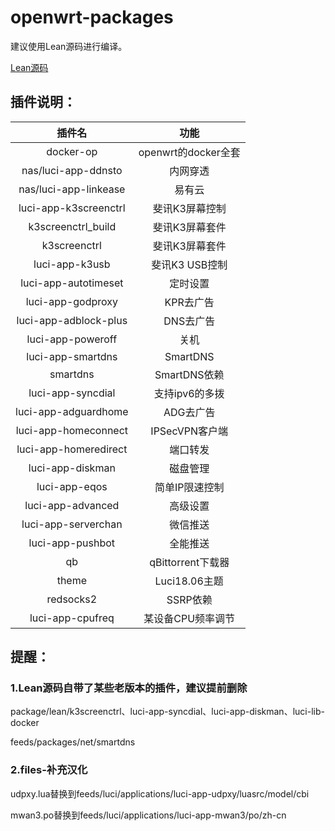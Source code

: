 # openwrt-packages

建议使用Lean源码进行编译。

[Lean源码](https://github.com/coolsnowwolf/lede)


## 插件说明：

|插件名|功能|
| :----: | :----: |
| docker-op | openwrt的docker全套 |
| nas/luci-app-ddnsto | 内网穿透 |
| nas/luci-app-linkease | 易有云 |
| luci-app-k3screenctrl | 斐讯K3屏幕控制 |
| k3screenctrl_build | 斐讯K3屏幕套件 |
| k3screenctrl | 斐讯K3屏幕套件 |
| luci-app-k3usb | 斐讯K3 USB控制 |
| luci-app-autotimeset | 定时设置 |
| luci-app-godproxy | KPR去广告 |
| luci-app-adblock-plus | DNS去广告 |
| luci-app-poweroff | 关机 |
| luci-app-smartdns | SmartDNS |
| smartdns | SmartDNS依赖 |
| luci-app-syncdial | 支持ipv6的多拨 |
| luci-app-adguardhome | ADG去广告 |
| luci-app-homeconnect | IPSecVPN客户端 |
| luci-app-homeredirect | 端口转发 |
| luci-app-diskman | 磁盘管理 |
| luci-app-eqos | 简单IP限速控制 |
| luci-app-advanced | 高级设置 |
| luci-app-serverchan | 微信推送 |
| luci-app-pushbot | 全能推送 |
| qb | qBittorrent下载器 |
| theme | Luci18.06主题 |
| redsocks2 | SSRP依赖 |
| luci-app-cpufreq | 某设备CPU频率调节 |


## 提醒：

### 1.Lean源码自带了某些老版本的插件，建议提前删除

package/lean/k3screenctrl、luci-app-syncdial、luci-app-diskman、luci-lib-docker

feeds/packages/net/smartdns

### 2.files-补充汉化

udpxy.lua替换到feeds/luci/applications/luci-app-udpxy/luasrc/model/cbi

mwan3.po替换到feeds/luci/applications/luci-app-mwan3/po/zh-cn

